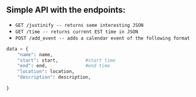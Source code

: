 Simple API with the endpoints:
----

* ```GET /justinify -- returns some interesting JSON```
* ```GET /time -- returns current EST time in JSON```
* ```POST /add_event -- adds a calendar event of the following format```

```python
data = {
	"name": name,
	"start": start, 		 #start time
	"end": end,				 #end time
	"location": location,
	"description": description,

}
```
